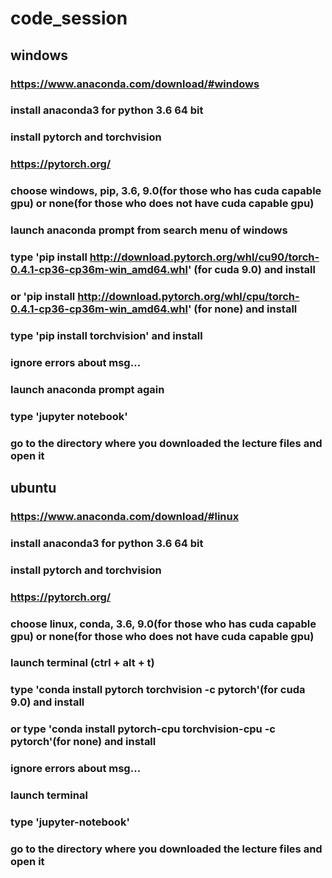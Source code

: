 # code_session


## windows

### https://www.anaconda.com/download/#windows
### install anaconda3 for python 3.6 64 bit
### install pytorch and torchvision
### https://pytorch.org/
### choose windows, pip, 3.6, 9.0(for those who has cuda capable gpu) or none(for those who does not have cuda capable gpu)
### launch anaconda prompt from search menu of windows
### type 'pip install http://download.pytorch.org/whl/cu90/torch-0.4.1-cp36-cp36m-win_amd64.whl' (for cuda 9.0) and install
### or   'pip install http://download.pytorch.org/whl/cpu/torch-0.4.1-cp36-cp36m-win_amd64.whl' (for none) and install
### type 'pip install torchvision' and install
### ignore errors about msg...
### launch anaconda prompt again
### type 'jupyter notebook'
### go to the directory where you downloaded the lecture files and open it


## ubuntu

### https://www.anaconda.com/download/#linux
### install anaconda3 for python 3.6 64 bit
### install pytorch and torchvision
### https://pytorch.org/
### choose linux, conda, 3.6, 9.0(for those who has cuda capable gpu) or none(for those who does not have cuda capable gpu)
### launch terminal (ctrl + alt + t)
### type 'conda install pytorch torchvision -c pytorch'(for cuda 9.0) and install
### or type 'conda install pytorch-cpu torchvision-cpu -c pytorch'(for none) and install
### ignore errors about msg...
### launch terminal
### type 'jupyter-notebook'
### go to the directory where you downloaded the lecture files and open it
